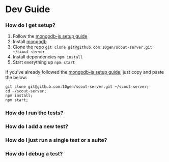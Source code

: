 # Dev Guide

### How do I get setup?

1. Follow the [mongodb-js setup guide][mongodb-js-setup]
2. Install [mongodb][mongodb]
3. Clone the repo `git clone git@github.com:10gen/scout-server.git ~/scout-server`
4. Install dependencies `npm install`
5. Start everything up `npm start`

If you've already followed the [mongodb-js setup guide][mongodb-js-setup], just copy and paste the below:

```
git clone git@github.com:10gen/scout-server.git ~/scout-server;
cd ~/scout-server;
npm install;
npm start;
```

### How do I run the tests?

### How do I add a new test?

### How do I just run a single test or a suite?

### How do I debug a test?

[mongodb-js-setup]: https://github.com/mongodb-js/mongodb-js/blob/master/docs/setup.md
[nodejs]: http://nodejs.org/
[mongodb]: http://www.mongodb.org/downloads
[mocha]: http://visionmedia.github.io/mocha/
[mongodb.js]: https://www.npmjs.org/browse/keyword/mongodb.js

